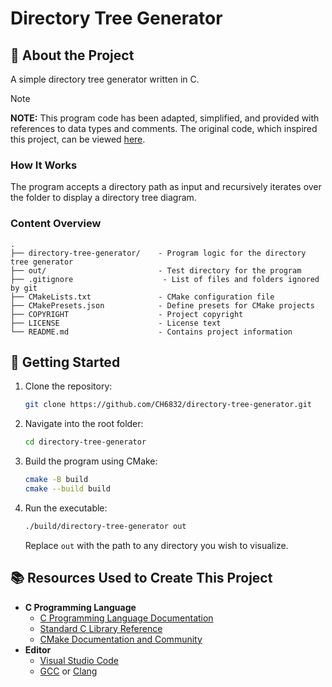 # Directory Tree Generator

## :newspaper: About the Project

A simple directory tree generator written in C.

> [!NOTE]  
> **NOTE:** This program code has been adapted, simplified, and provided with references to data types and comments. The original code, which inspired this project, can be viewed [here](https://realpython.com/directory-tree-generator-python/).

### How It Works

The program accepts a directory path as input and recursively iterates over the folder to display a directory tree diagram.

### Content Overview

    .
    ├── directory-tree-generator/    - Program logic for the directory tree generator
    ├── out/                         - Test directory for the program
    ├── .gitignore                    - List of files and folders ignored by git
    ├── CMakeLists.txt               - CMake configuration file
    ├── CMakePresets.json            - Define presets for CMake projects
    ├── COPYRIGHT                    - Project copyright
    ├── LICENSE                      - License text
    └── README.md                    - Contains project information

## :runner: Getting Started

1. Clone the repository:

    ```sh
    git clone https://github.com/CH6832/directory-tree-generator.git
    ```

2. Navigate into the root folder:

    ```sh
    cd directory-tree-generator
    ```

3. Build the program using CMake:

    ```sh
    cmake -B build
    cmake --build build
    ```

4. Run the executable:

    ```sh
    ./build/directory-tree-generator out
    ```

   Replace `out` with the path to any directory you wish to visualize.

## :books: Resources Used to Create This Project

* **C Programming Language**
  * [C Programming Language Documentation](https://devdocs.io/c/)
  * [Standard C Library Reference](https://en.cppreference.com/w/c)
  * [CMake Documentation and Community](https://cmake.org/documentation/)
* **Editor**
  * [Visual Studio Code](https://code.visualstudio.com/)
  * [GCC](https://gcc.gnu.org/) or [Clang](https://clang.llvm.org/)
